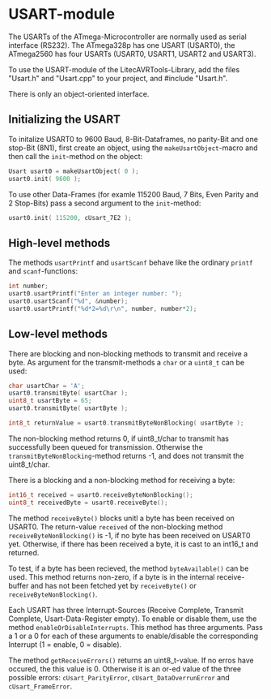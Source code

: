 # USART-module #

The USARTs of the ATmega-Microcontroller are normally used as serial interface
(RS232). The ATmega328p has one USART (USART0), the ATmega2560 has four USARTs
(USART0, USART1, USART2 and USART3).

To use the USART-module of the LitecAVRTools-Library, add the files
"Usart.h" and "Usart.cpp" to your project, and #include "Usart.h". 

There is only an object-oriented interface. 

## Initializing the USART ##

To initalize USART0 to 9600 Baud, 
8-Bit-Dataframes, no parity-Bit and one stop-Bit (8N1), first create an
object, using the `makeUsartObject`-macro and then call the `init`-method on 
the object:
```C
Usart usart0 = makeUsartObject( 0 );
usart0.init( 9600 );
```

To use other Data-Frames (for examle 115200 Baud, 7 Bits, Even Parity and 
2 Stop-Bits) pass a second argument to the `init`-method:
```C
usart0.init( 115200, cUsart_7E2 );
```

## High-level methods ##

The methods `usartPrintf` and `usartScanf` behave like the ordinary `printf` and
`scanf`-functions:

```C
int number;
usart0.usartPrintf("Enter an integer number: ");
usart0.usartScanf("%d", &number);
usart0.usartPrintf("%d*2=%d\r\n", number, number*2);
```

## Low-level methods ##

There are blocking and non-blocking methods to transmit and receive a byte.
As argument for the transmit-methods a `char` or a `uint8_t` can be used:

```C
char usartChar = 'A';
usart0.transmitByte( usartChar );
uint8_t usartByte = 65;
usart0.transmitByte( usartByte );

int8_t returnValue = usart0.transmitByteNonBlocking( usartByte );
```

The non-blocking method returns 0, if uint8_t/char to transmit has successfully 
been queued for transmission. Otherwise the `transmitByteNonBlocking`-method
returns -1, and does not transmit the uint8_t/char.

There is a blocking and a non-blocking method for receiving a byte:
```C
int16_t received = usart0.receiveByteNonBlocking();
uint8_t receivedByte = usart0.receiveByte();
```
The method `receiveByte()` blocks unitl a byte has been received on USART0. 
The return-value `received` of the non-blocking method 
`receiveByteNonBlocking()` is -1, if no byte has been received on USART0 yet.
Otherwise, if there has been received a byte, it is cast to an int16_t and 
returned. 

To test, if a byte has been recieved, the method `byteAvailable()` can be used.
This method returns non-zero, if a byte is in the internal receive-buffer and
has not been fetched yet by `receiveByte()` or `receiveByteNonBlocking()`.

Each USART has three Interrupt-Sources (Receive Complete, Transmit Complete,
Usart-Data-Register empty). To enable or disable them, use the
method `enableOrDisableInterrupts`. This method has three arguments. Pass a
1 or a 0 for each of these arguments to enable/disable the corresponding 
Interrupt (1 = enable, 0 = disable).

The method `getReceiveErrors()` returns an uint8_t-value. If no erros have 
occured, the this value is 0. Otherwise it is an or-ed value of the three
possible errors: `cUsart_ParityError`, `cUsart_DataOverrunError` and 
`cUsart_FrameError`.

